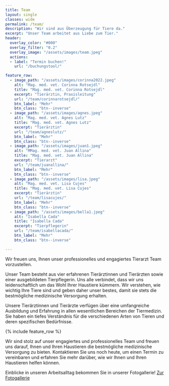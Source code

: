 ```yaml
---
title: Team
layout: single
classes: wide
permalink: /team/
description: "Wir sind aus Überzeugung für Tiere da."
excerpt: "Unser Team arbeitet aus Liebe zum Tier."
header:
  overlay_color: "#000"
  overlay_filter: "0.2"
  overlay_image: "/assets/images/team.jpeg"
  actions:
  - label: "Termin buchen!"
    url: "/buchungstool/"

feature_row:
  - image_path: "/assets/images/corinna2022.jpeg"
    alt: "Mag. med. vet. Corinna Rotsejdl"
    title: "Mag. med. vet. Corinna Rotsejdl"
    excerpt: "Tierärztin, Praxisleitung"
    url: "/team/corinnarotsejdl/"
    btn_label: "Mehr"
    btn_class: "btn--inverse"
  - image_path: "/assets/images/agnes.jpeg" 
    alt: "Mag. med. vet. Agnes Lutz"
    title: "Mag. med. vet. Agnes Lutz"
    excerpt: "Tierärztin"
    url: "/team/agneslutz/"
    btn_label: "Mehr"
    btn_class: "btn--inverse"
  - image_path: "/assets/images/juan1.jpeg" 
    alt: "MMag. med. vet. Juan Allina"
    title: "Mag. med. vet. Juan Allina"
    excerpt: "Tierarzt"
    url: "/team/juanallina/"
    btn_label: "Mehr"
    btn_class: "btn--inverse"
  - image_path: "/assets/images/lisa.jpeg" 
    alt: "Mag. med. vet. Lisa Cujes"
    title: "Mag. med. vet. Lisa Cujes"
    excerpt: "Tierärztin"
    url: "/team/lisacujes/"
    btn_label: "Mehr"
    btn_class: "btn--inverse"
  - image_path: "/assets/images/bella1.jpeg" 
    alt: "Isabella Cada"
    title: "Isabella Cada"
    excerpt: "Tierpflegerin"
    url: "/team/isabellacada/"
    btn_label: "Mehr"
    btn_class: "btn--inverse"

---
```


Wir freuen uns, Ihnen unser professionelles und engagiertes Tierarzt Team vorzustellen.

Unser Team besteht aus vier erfahrenen Tierärztinnen und Tierärzten sowie einer ausgebildeten Tierpflegerin. Uns alle verbindet, dass wir uns leidenschaftlich um das Wohl Ihrer Haustiere kümmern. Wir verstehen, wie wichtig Ihre Tiere sind und geben daher unser bestes, damit sie stets die bestmögliche medizinische Versorgung erhalten.

Unsere Tierärztinnen und Tierärzte verfügen über eine umfangreiche Ausbildung und Erfahrung in allen wesentlichen Bereichen der Tiermedizin. Sie haben ein tiefes Verständnis für die verschiedenen Arten von Tieren und deren spezifischen Bedürfnisse. 

{% include feature_row %}

Wir sind stolz auf unser engagiertes und professionelles Team und freuen uns darauf, Ihnen und Ihren Haustieren die bestmögliche medizinische Versorgung zu bieten. Kontaktieren Sie uns noch heute, um einen Termin zu vereinbaren und erfahren Sie mehr darüber, wie wir Ihnen und Ihren Haustieren helfen können.

Einblicke in unseren Arbeitsalltag bekommen Sie in unserer Fotogallerie!
[Zur Fotogallerie](/gallery/)
